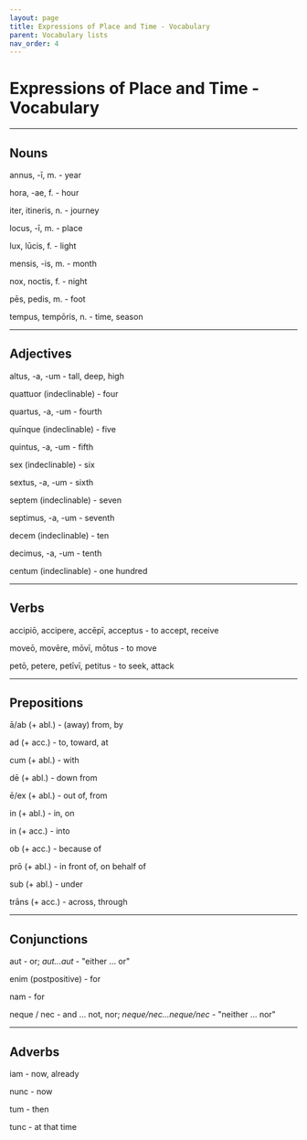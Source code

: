 ```yaml
---
layout: page
title: Expressions of Place and Time - Vocabulary
parent: Vocabulary lists
nav_order: 4
---
```


# Expressions of Place and Time - Vocabulary

***

## Nouns

annus, -ī, m. - year

hora, -ae, f. - hour

iter, itineris, n. - journey

locus, -ī, m. - place

lux, lūcis, f. - light

mensis, -is, m. - month

nox, noctis, f. - night

pēs, pedis, m. - foot

tempus, tempōris, n. - time, season

***

## Adjectives

altus, -a, -um - tall, deep, high

quattuor (indeclinable) - four

quartus, -a, -um - fourth

quīnque (indeclinable) - five

quintus, -a, -um - fifth

sex (indeclinable) - six

sextus, -a, -um - sixth

septem (indeclinable) - seven

septimus, -a, -um - seventh

decem (indeclinable) - ten

decimus, -a, -um - tenth

centum (indeclinable) - one hundred

***

## Verbs

accipiō, accipere, accēpī, acceptus - to accept, receive

moveō, movēre, mōvī, mōtus - to move

petō, petere, petīvī, petitus - to seek, attack

***

## Prepositions

ā/ab (+ abl.) - (away) from, by

ad (+ acc.) - to, toward, at

cum (+ abl.) - with

dē (+ abl.) - down from

ē/ex (+ abl.) - out of, from

in (+ abl.) - in, on

in (+ acc.) - into

ob (+ acc.) - because of

prō (+ abl.) - in front of, on behalf of

sub (+ abl.) - under

trāns (+ acc.) - across, through

***

## Conjunctions

aut - or; *aut...aut* - "either ... or"

enim (postpositive) - for

nam - for

neque / nec - and ... not, nor; *neque/nec...neque/nec* - "neither ... nor"

***

## Adverbs

iam - now, already

nunc - now

tum - then

tunc - at that time
